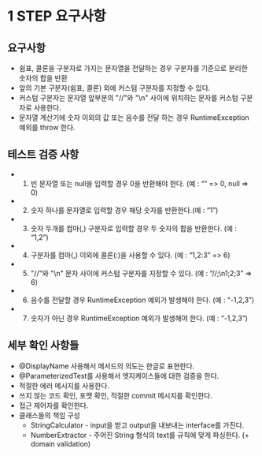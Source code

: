 # 1 STEP 요구사항

## 요구사항 
- 쉼표, 콜론을 구분자로 가지는 문자열을 전달하는 경우 구분자를 기준으로 분리한 숫자의 합을 반환
- 앞의 기본 구분자(쉼표, 콜론) 외에 커스텀 구분자를 지정할 수 있다.
- 커스텀 구분자는 문자열 앞부분의 "//"와 "\n" 사이에 위치하는 문자를 커스텀 구분자로 사용한다.
- 문자열 계산기에 숫자 이외의 값 또는 음수를 전달 하는 경우 RuntimeException 예외를 throw 한다.


## 테스트 검증 사항
- 1. 빈 문자열 또는 null을 입력할 경우 0을 반환해야 한다. (예 : “” => 0, null => 0)
- 2. 숫자 하나를 문자열로 입력할 경우 해당 숫자를 반환한다.(예 : “1”)
- 3. 숫자 두개를 컴마(,) 구분자로 입력할 경우 두 숫자의 합을 반환한다. (예 : “1,2”)
- 4. 구분자를 컴마(,) 이외에 콜론(:)을 사용할 수 있다. (예 : “1,2:3” => 6)
- 5. "//"와 "\n" 문자 사이에 커스텀 구분자를 지정할 수 있다. (예 : “//;\n1;2;3” => 6)
- 6. 음수를 전달할 경우 RuntimeException 예외가 발생해야 한다. (예 : “-1,2,3”)
- 7. 숫자가 아닌 경우 RuntimeException 예외가 발생해야 한다. (예 : “-1,2,3”)

## 세부 확인 사항들
- @DisplayName 사용해서 메서드의 의도는 한글로 표현한다.
- @ParameterizedTest를 사용해서 엣지케이스들에 대한 검증을 한다.
- 적절한 에러 메시지를 사용한다.
- 쓰지 않는 코드 확인, 포맷 확인, 적절한 commit 메시지를 확인한다.
- 접근 제어자를 확인한다.
- 클래스들의 책임 구성
  - StringCalculator - input을 받고 output을 내보내는 interface를 가진다.
  - NumberExtractor - 주어진 String 형식의 text를 규칙에 맞게 파싱한다. (+ domain validation) 
